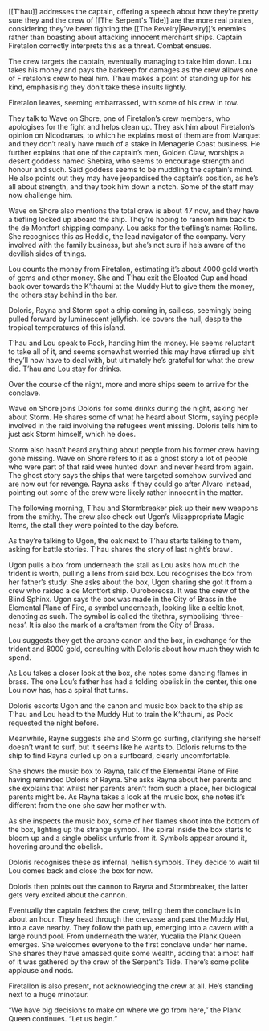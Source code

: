 [[T'hau]] addresses the captain, offering a speech about how they’re pretty sure they and the crew of [[The Serpent's Tide]] are the more real pirates, considering they’ve been fighting the [[The Revelry|Revelry]]’s enemies rather than boasting about attacking innocent merchant ships. Captain Firetalon correctly interprets this as a threat. Combat ensues.

The crew targets the captain, eventually managing to take him down. Lou takes his money and pays the barkeep for damages as the crew allows one of Firetalon’s crew to heal him. T’hau makes a point of standing up for his kind, emphasising they don’t take these insults lightly.  

Firetalon leaves, seeming embarrassed, with some of his crew in tow.  

They talk to Wave on Shore, one of Firetalon’s crew members, who apologises for the fight and helps clean up. They ask him about Firetalon’s opinion on Nicodranas, to which he explains most of them are from Marquet and they don’t really have much of a stake in Menagerie Coast business. He further explains that one of the captain’s men, Golden Claw, worships a desert goddess named Shebira, who seems to encourage strength and honour and such. Said goddess seems to be muddling the captain’s mind. He also points out they may have jeopardised the captain’s position, as he’s all about strength, and they took him down a notch. Some of the staff may now challenge him. 

Wave on Shore also mentions the total crew is about 47 now, and they have a tiefling locked up aboard the ship. They’re hoping to ransom him back to the de Montfort shipping company. Lou asks for the tiefling’s name: Rollins. She recognises this as Heddic, the lead navigator of the company. Very involved with the family business, but she’s not sure if he’s aware of the devilish sides of things.  

Lou counts the money from Firetalon, estimating it’s about 4000 gold worth of gems and other money. She and T’hau exit the Bloated Cup and head back over towards the K’thaumi at the Muddy Hut to give them the money, the others stay behind in the bar. 

Doloris, Rayna and Storm spot a ship coming in, sailless, seemingly being pulled forward by luminescent jellyfish. Ice covers the hull, despite the tropical temperatures of this island.  

T’hau and Lou speak to Pock, handing him the money. He seems reluctant to take all of it, and seems somewhat worried this may have stirred up shit they’ll now have to deal with, but ultimately he’s grateful for what the crew did. T’hau and Lou stay for drinks.  

Over the course of the night, more and more ships seem to arrive for the conclave. 

Wave on Shore joins Doloris for some drinks during the night, asking her about Storm. He shares some of what he heard about Storm, saying people involved in the raid involving the refugees went missing. Doloris tells him to just ask Storm himself, which he does. 

Storm also hasn’t heard anything about people from his former crew having gone missing. Wave on Shore refers to it as a ghost story a lot of people who were part of that raid were hunted down and never heard from again. The ghost story says the ships that were targeted somehow survived and are now out for revenge. Rayna asks if they could go after Alvaro instead, pointing out some of the crew were likely rather innocent in the matter.  

The following morning, T’hau and Stormbreaker pick up their new weapons from the smithy. The crew also check out Ugon’s Misappropriate Magic Items, the stall they were pointed to the day before. 

As they’re talking to Ugon, the oak next to T’hau starts talking to them, asking for battle stories. T’hau shares the story of last night’s brawl. 

Ugon pulls a box from underneath the stall as Lou asks how much the trident is worth, pulling a lens from said box. Lou recognises the box from her father’s study. She asks about the box, Ugon sharing she got it from a crew who raided a de Montfort ship. Ouroboreosa. It was the crew of the Blind Sphinx. Ugon says the box was made in the City of Brass in the Elemental Plane of Fire, a symbol underneath, looking like a celtic knot, denoting as such. The symbol is called the titethra, symbolising ‘three-ness’. It is also the mark of a craftsman from the City of Brass.  

Lou suggests they get the arcane canon and the box, in exchange for the trident and 8000 gold, consulting with Doloris about how much they wish to spend.  

As Lou takes a closer look at the box, she notes some dancing flames in brass. The one Lou’s father has had a folding obelisk in the center, this one Lou now has, has a spiral that turns. 

Doloris escorts Ugon and the canon and music box back to the ship as T’hau and Lou head to the Muddy Hut to train the K’thaumi, as Pock requested the night before.  

Meanwhile, Rayne suggests she and Storm go surfing, clarifying she herself doesn’t want to surf, but it seems like he wants to. Doloris returns to the ship to find Rayna curled up on a surfboard, clearly uncomfortable. 

She shows the music box to Rayna, talk of the Elemental Plane of Fire having reminded Doloris of Rayna. She asks Rayna about her parents and she explains that whilst her parents aren’t from such a place, her biological parents might be. As Rayna takes a look at the music box, she notes it’s different from the one she saw her mother with. 

As she inspects the music box, some of her flames shoot into the bottom of the box, lighting up the strange symbol. The spiral inside the box starts to bloom up and a single obelisk unfurls from it. Symbols appear around it, hovering around the obelisk. 

Doloris recognises these as infernal, hellish symbols. They decide to wait til Lou comes back and close the box for now.

Doloris then points out the cannon to Rayna and Stormbreaker, the latter gets very excited about the cannon.  

Eventually the captain fetches the crew, telling them the conclave is in about an hour. They head through the crevasse and past the Muddy Hut, into a cave nearby. They follow the path up, emerging into a cavern with a large round pool. From underneath the water, Yucalia the Plank Queen emerges. She welcomes everyone to the first conclave under her name. She shares they have amassed quite some wealth, adding that almost half of it was gathered by the crew of the Serpent’s Tide. There’s some polite applause and nods. 

Firetallon is also present, not acknowledging the crew at all. He’s standing next to a huge minotaur. 

“We have big decisions to make on where we go from here,” the Plank Queen continues. “Let us begin.”